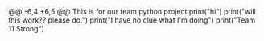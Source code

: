 @@ -6,4 +6,5 @@ This is for our team python project
print("hi")
print("will this work?? please do.")
print("I have no clue what I'm doing")
print("Team 11 Strong")
```
